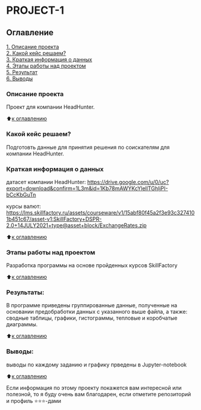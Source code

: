 #  PROJECT-1

## Оглавление  
[1. Описание проекта](.README.md#Описание-проекта)  
[2. Какой кейс решаем?](.README.md#Какой-кейс-решаем)  
[3. Краткая информация о данных](.README.md#Краткая-информация-о-данных)  
[4. Этапы работы над проектом](.README.md#Этапы-работы-над-проектом)  
[5. Результат](.README.md#Результат)    
[6. Выводы](.README.md#Выводы) 

### Описание проекта    
Проект для компании HeadHunter.

:arrow_up:[к оглавлению](_)


### Какой кейс решаем?    
Подготовть данные для принятия решения по соискателям для компании HeadHunter.


### Краткая информация о данных

датасет компании HeadHunter: https://drive.google.com/u/0/uc?export=download&confirm=1L3m&id=1Kb78mAWYKcYlellTGhIjPI-bCcKbGuTn

курсы валют: https://lms.skillfactory.ru/assets/courseware/v1/15abf80f45a2f3e93c3274101b451c67/asset-v1:SkillFactory+DSPR-2.0+14JULY2021+type@asset+block/ExchangeRates.zip
  
:arrow_up:[к оглавлению](.README.md#Оглавление)


### Этапы работы над проектом  

Разработка программы на основе пройденных курсов SkillFactory

:arrow_up:[к оглавлению](.README.md#Оглавление)


### Результаты:  
В программе приведены группированные данные, полученные на основании предобработки данных с указанного выше файла, а также: сводные таблицы, графики, гистограммы,  тепловые и коробчатые диаграммы. 
 

:arrow_up:[к оглавлению](.README.md#Оглавление)


### Выводы:  
выводы по каждому заданию и графику прведены в Jupyter-notebook

:arrow_up:[к оглавлению](.README.md#Оглавление)


Если информация по этому проекту покажется вам интересной или полезной, то я буду очень вам благодарен, если отметите репозиторий и профиль ⭐️⭐️⭐️-дами